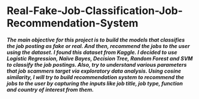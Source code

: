 # Real-Fake-Job-Classification-Job-Recommendation-System

##### The main objective for this project is to build the models that classifies the job posting as fake or real. And then, recommend the jobs to the user using the dataset. I found this dataset from Kaggle. I decided to use Logistic Regression, Naïve Bayes, Decision Tree, Random Forest and SVM to classify the job postings. Also, try to understand various parameters that job scammers target via exploratory data analysis. Using cosine similarity, I will try to build recommendation system to recommend the jobs to the user by capturing the inputs like job title, job type, function and country of interest from them. 

